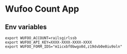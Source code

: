 # Wufoo Count App

## Env variables

```
export WUFOO_ACCOUNT=railsgirlssb
export WUFOO_API_KEY=XXXX-XXXX-XXXX-XXXX
export WUFOO_FORM_IDS="m1icxbf0bwgo0d,z19dvb0e0iu9oln"
```
